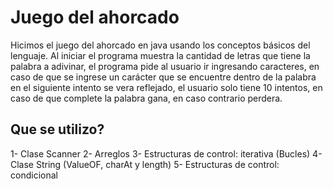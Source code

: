 # Juego del ahorcado
Hicimos el juego del ahorcado en java usando los conceptos básicos del lenguaje. Al iniciar el programa muestra la cantidad de letras que tiene la palabra a adivinar, el programa pide al usuario ir ingresando caracteres, en caso de que se ingrese un carácter que se encuentre dentro de la palabra en el siguiente intento se vera reflejado, el usuario solo tiene 10 intentos, en caso de que complete la palabra gana, en caso contrario perdera.

## Que se utilizo?
1- Clase Scanner
2- Arreglos
3- Estructuras de control: iterativa (Bucles)
4- Clase String (ValueOF, charAt y length)
5- Estructuras de control: condicional
